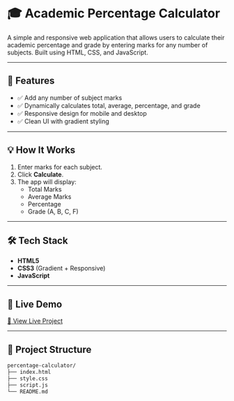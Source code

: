 # 🎓 Academic Percentage Calculator

A simple and responsive web application that allows users to calculate their academic percentage and grade by entering marks for any number of subjects. Built using HTML, CSS, and JavaScript.

---

## 📌 Features

- ✅ Add any number of subject marks
- ✅ Dynamically calculates total, average, percentage, and grade
- ✅ Responsive design for mobile and desktop
- ✅ Clean UI with gradient styling

---

## 💡 How It Works

1. Enter marks for each subject.
2. Click **Calculate**.
3. The app will display:
   - Total Marks
   - Average Marks
   - Percentage
   - Grade (A, B, C, F)

---

## 🛠️ Tech Stack

- **HTML5**
- **CSS3** (Gradient + Responsive)
- **JavaScript**

---

## 🚀 Live Demo

[🔗 View Live Project](https://kavi-22.github.io/Academic-percentage-calculator-/)

---
## 📁 Project Structure

```bash
percentage-calculator/
├── index.html
├── style.css
├── script.js
└── README.md
